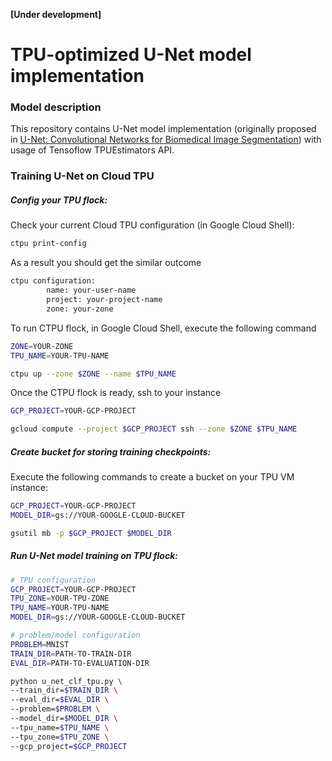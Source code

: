 **[Under development]**

# TPU-optimized U-Net model implementation 

### Model description
This repository contains U-Net model implementation (originally proposed in [U-Net: Convolutional Networks for Biomedical Image Segmentation](https://arxiv.org/abs/1505.04597))
with usage of Tensoflow TPUEstimators API.

### Training U-Net on Cloud TPU

##### Config your TPU flock:

Check your current Cloud TPU configuration (in Google Cloud Shell):
```bash
ctpu print-config
```

As a result you should get the similar outcome
```bash
ctpu configuration:
        name: your-user-name
        project: your-project-name
        zone: your-zone
```

To run CTPU flock, in Google Cloud Shell, execute the following command
```bash
ZONE=YOUR-ZONE
TPU_NAME=YOUR-TPU-NAME

ctpu up --zone $ZONE --name $TPU_NAME
```

Once the CTPU flock is ready, ssh to your instance
```bash
GCP_PROJECT=YOUR-GCP-PROJECT

gcloud compute --project $GCP_PROJECT ssh --zone $ZONE $TPU_NAME
```

##### Create bucket for storing training checkpoints:

Execute the following commands to create a bucket on your TPU VM instance:
```bash
GCP_PROJECT=YOUR-GCP-PROJECT
MODEL_DIR=gs://YOUR-GOOGLE-CLOUD-BUCKET

gsutil mb -p $GCP_PROJECT $MODEL_DIR
```

##### Run U-Net model training on TPU flock:

```bash
# TPU configuration
GCP_PROJECT=YOUR-GCP-PROJECT
TPU_ZONE=YOUR-TPU-ZONE
TPU_NAME=YOUR-TPU-NAME
MODEL_DIR=gs://YOUR-GOOGLE-CLOUD-BUCKET

# problem/model configuration
PROBLEM=MNIST
TRAIN_DIR=PATH-TO-TRAIN-DIR
EVAL_DIR=PATH-TO-EVALUATION-DIR

python u_net_clf_tpu.py \
--train_dir=$TRAIN_DIR \
--eval_dir=$EVAL_DIR \
--problem=$PROBLEM \
--model_dir=$MODEL_DIR \
--tpu_name=$TPU_NAME \
--tpu_zone=$TPU_ZONE \
--gcp_project=$GCP_PROJECT
```





